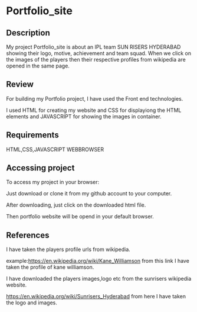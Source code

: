# Portfolio_site

## Description

My project Portfolio_site is about an IPL team SUN RISERS HYDERABAD showing  their logo, motive, achievement and team squad.
When we click on the images of the  players then their respective profiles from wikipedia are opened in the same page.

## Review

For building my Portfolio project, I have used the Front end technologies.

I used HTML for creating my website and CSS for displayiong the HTML elements and JAVASCRIPT for showing the images in container.

## Requirements

HTML,CSS,JAVASCRIPT
WEBBROWSER

## Accessing project

To access my project in your browser: 

  Just download or clone it from my github account to your computer. 
  
  After  downloading, just click on the  downloaded html file.
  
  Then portfolio website will be opend in your default browser.
  
  ## References
  
  I have taken the players profile urls from wikipedia.
  
  example:https://en.wikipedia.org/wiki/Kane_Williamson from this link I have taken the profile of kane williamson.
  
  I have downloaded the players images,logo etc from the sunrisers wikipedia website.
  
  https://en.wikipedia.org/wiki/Sunrisers_Hyderabad from here  I have taken the logo and images.

